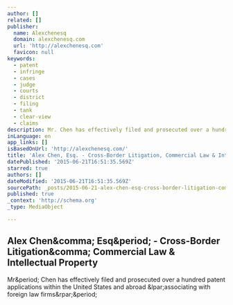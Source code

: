 ```yaml
---
author: []
related: []
publisher:
  name: Alexchenesq
  domain: alexchenesq.com
  url: 'http://alexchenesq.com'
  favicon: null
keywords:
  - patent
  - infringe
  - cases
  - judge
  - courts
  - district
  - filing
  - tank
  - clear-view
  - claims
description: Mr. Chen has effectively filed and prosecuted over a hundred patent applications within the United States and abroad (associating with foreign law firms).
inLanguage: en
app_links: []
isBasedOnUrl: 'http://alexchenesq.com/'
title: 'Alex Chen, Esq. - Cross-Border Litigation, Commercial Law & Intellectual Property'
datePublished: '2015-06-21T16:51:35.569Z'
starred: true
authors: []
dateModified: '2015-06-21T16:51:35.569Z'
sourcePath: _posts/2015-06-21-alex-chen-esq-cross-border-litigation-commercial-law-and.md
published: true
_context: 'http://schema.org'
_type: MediaObject

---
```

<article style=""><h1>Alex Chen&amp;comma; Esq&amp;period; - Cross-Border Litigation&amp;comma; Commercial Law &amp; Intellectual Property</h1><p>Mr&amp;period; Chen has effectively filed and prosecuted over a hundred patent applications within the United States and abroad &amp;lpar;associating with foreign law firms&amp;rpar;&amp;period;</p></article>